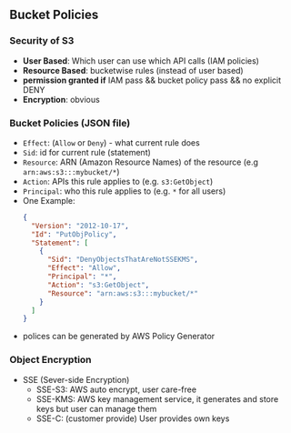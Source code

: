 ## Bucket Policies


### Security of S3
- **User Based**: Which user can use which API calls (IAM policies)
- **Resource Based**: bucketwise rules (instead of user based)
- **permission granted if** IAM pass && bucket policy pass && no explicit DENY
- **Encryption**: obvious

### Bucket Policies (JSON file)
  - `Effect`: (`Allow` or `Deny`) - what current rule does
  - `Sid`: id for current rule (statement)
  - `Resource`: ARN (Amazon Resource Names) of the resource (e.g `arn:aws:s3:::mybucket/*`)
  - `Action`: APIs this rule applies to (e.g. `s3:GetObject`)
  - `Principal`: who this rule applies to (e.g. `*` for all users)
  - One Example:
    ```json
    {
      "Version": "2012-10-17",
      "Id": "PutObjPolicy",
      "Statement": [
        {
          "Sid": "DenyObjectsThatAreNotSSEKMS",
          "Effect": "Allow",
          "Principal": "*",
          "Action": "s3:GetObject",
          "Resource": "arn:aws:s3:::mybucket/*"
        }
      ]
    }
    ```
  - polices can be generated by AWS Policy Generator
  
### Object Encryption
- SSE (Sever-side Encryption)
  - SSE-S3: AWS auto encrypt, user care-free
  - SSE-KMS: AWS key management service, it generates and store keys but user can manage them
  - SSE-C: (customer provide) User provides own keys